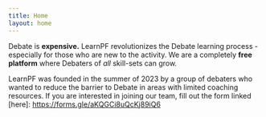 ```yaml
---
title: Home
layout: home 
--- 
```


Debate is **expensive.** LearnPF revolutionizes the Debate learning process - especially for those who are new to the activity. We are a completely **free platform** where Debaters of *all* skill-sets can grow.  

LearnPF was founded in the summer of 2023 by a group of debaters who wanted to reduce the barrier to Debate in areas with limited coaching resources. If you are interested in joining our team, fill out the form linked [here]: https://forms.gle/aKQGCi8uQcKj89iQ6
